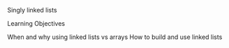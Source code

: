 Singly linked lists

Learning Objectives

When and why using linked lists vs arrays
How to build and use linked lists
